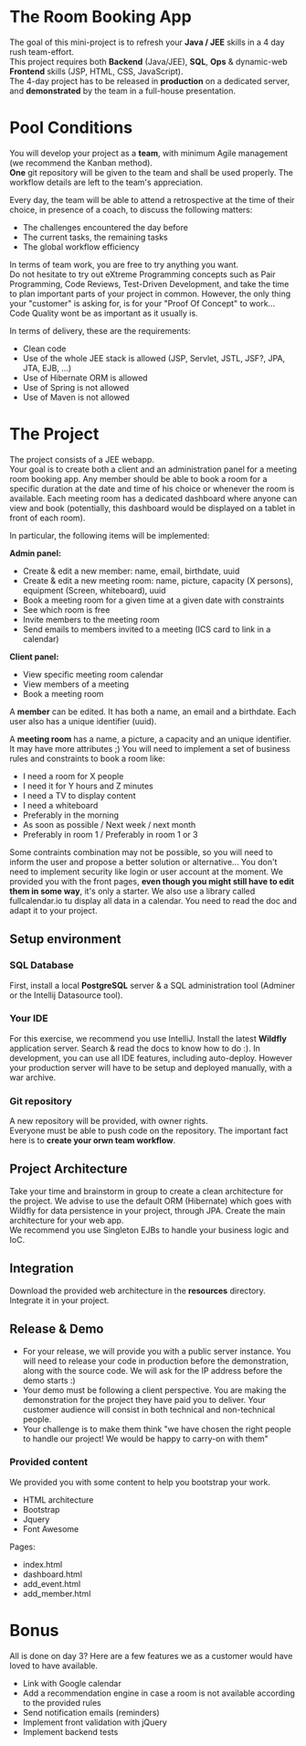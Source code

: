 The Room Booking App
=====================

The goal of this mini-project is to refresh your **Java / JEE** skills in a 4 day rush team-effort.  
This project requires both **Backend** (Java/JEE), **SQL**, **Ops** & dynamic-web **Frontend** skills (JSP, HTML, CSS, JavaScript).  
The 4-day project has to be released in **production** on a dedicated server, and **demonstrated** by the team in a full-house presentation.

# Pool Conditions
You will develop your project as a **team**, with minimum Agile management (we recommend the Kanban method).  
**One** git repository will be given to the team and shall be used properly. The workflow details are left to the team's appreciation.

Every day, the team will be able to attend a retrospective at the time of their choice, in presence of a coach, to discuss the following matters:
 * The challenges encountered the day before
 * The current tasks, the remaining tasks
 * The global workflow efficiency

In terms of team work, you are free to try anything you want.  
Do not hesitate to try out eXtreme Programming concepts such as Pair Programming, Code Reviews, Test-Driven Development, and take the time to plan important parts of your project in common. However, the only thing your "customer" is asking for, is for your "Proof Of Concept" to work... Code Quality wont be as important as it usually is.

In terms of delivery, these are the requirements:
   * Clean code
   * Use of the whole JEE stack is allowed (JSP, Servlet, JSTL, JSF?, JPA, JTA, EJB, ...)
   * Use of Hibernate ORM is allowed
   * Use of Spring is not allowed
   * Use of Maven is not allowed

# The Project    
The project consists of a JEE webapp.  
Your goal is to create both a client and an administration panel for a meeting room booking app. 
Any member should be able to book a room for a specific duration at the date and time of his choice or whenever the room is available.
Each meeting room has a dedicated dashboard where anyone can view and book (potentially, this dashboard would be displayed on a tablet in front of each room). 

In particular, the following items will be implemented:  

**Admin panel:**
  * Create & edit a new member: name, email, birthdate, uuid
  * Create & edit a new meeting room: name, picture, capacity (X persons), equipment (Screen, whiteboard), uuid
  * Book a meeting room for a given time at a given date with constraints
  * See which room is free
  * Invite members to the meeting room
  * Send emails to members invited to a meeting (ICS card to link in a calendar)

**Client panel:**
  * View specific meeting room calendar
  * View members of a meeting
  * Book a meeting room

A **member** can be edited. It has both a name, an email and a birthdate. Each user also has a unique identifier (uuid).

A **meeting room** has a name, a picture, a capacity and an unique identifier. It may have more attributes ;)
You will need to implement a set of business rules and constraints to book a room like:
  - I need a room for X people
  - I need it for Y hours and Z minutes
  - I need a TV to display content
  - I need a whiteboard
  - Preferably in the morning
  - As soon as possible / Next week / next month
  - Preferably in room 1 / Preferably in room 1 or 3

Some contraints combination may not be possible, so you will need to inform the user and propose a better solution or alternative...
You don't need to implement security like login or user account at the moment.
We provided you with the front pages, **even though you might still have to edit them in some way**, it's only a starter.
We also use a library called fullcalendar.io tu display all data in a calendar. You need to read the doc and adapt it to your project.

## Setup environment

### SQL Database
First, install a local **PostgreSQL** server & a SQL administration tool (Adminer or the Intellij Datasource tool).

### Your IDE
For this exercise, we recommend you use IntelliJ.
Install the latest **Wildfly** application server. Search & read the docs to know how to do :).
In development, you can use all IDE features, including auto-deploy. However your production server will have to be setup and deployed manually, with a war archive.

### Git repository
A new repository will be provided, with owner rights.  
Everyone must be able to push code on the repository. The important fact here is to **create your orwn team workflow**.

## Project Architecture
Take your time and brainstorm in group to create a clean architecture for the project.
We advise to use the default ORM (Hibernate) which goes with Wildfly for data persistence in your project, through JPA.
Create the main architecture for your web app.  
We recommend you use Singleton EJBs to handle your business logic and IoC.

## Integration
Download the provided web architecture in the **resources** directory.
Integrate it in your project.

## Release & Demo
 * For your release, we will provide you with a public server instance. You will need to release your code in production before the demonstration, along with the source code. We will ask for the IP address before the demo starts :)
 * Your demo must be following a client perspective. You are making the demonstration for the project they have paid you to deliver. Your customer audience will consist in both technical and non-technical people. 
 * Your challenge is to make them think "we have chosen the right people to handle our project! We would be happy to carry-on with them"

### Provided content
We provided you with some content to help you bootstrap your work.
  - HTML architecture
  - Bootstrap
  - Jquery
  - Font Awesome

Pages:
  - index.html
  - dashboard.html
  - add_event.html
  - add_member.html

# Bonus
All is done on day 3?
Here are a few features we as a customer would have loved to have available.
 * Link with Google calendar
 * Add a recommendation engine in case a room is not available according to the provided rules
 * Send notification emails (reminders)
 * Implement front validation with jQuery
 * Implement backend tests
